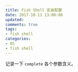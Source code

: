 ```yaml
---
title: Fish Shell 安装配置
date: 2017-10-11 13:00:00
updated:
comments: true
tags:
- fish shell
categories:
- OS
- fish shell
---
```


记录一下 `complete` 各个参数含义。

<!--more-->
